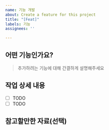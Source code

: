 ```yaml
---
name: 기능 개발
about: Create a feature for this project
title: "[Feat]"
labels: 기능
assignees: ''

---
```


## 어떤 기능인가요?

> 추가하려는 기능에 대해 간결하게 설명해주세요

## 작업 상세 내용

- [ ] TODO
- [ ] TODO

## 참고할만한 자료(선택)

